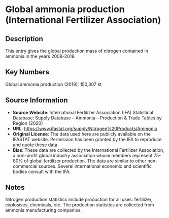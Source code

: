 
# Global ammonia production (International Fertilizer Association)

## Description
This entry gives the global production mass of nitrogen contained in ammonia in the years 2008-2019.

## Key Numbers
Global ammonia production (2019): 150,307 kt

## Source Information
* **Source Website**: International Fertilizer Association (IFA) Statistical Database: Supply Database – Ammonia – Production & Trade Tables by Region (2020)
* **URL**: https://www.ifastat.org/supply/Nitrogen%20Products/Ammonia
* **Original License**: The data used here are publicly available on the IFASTAT website. Permission has been granted by the IFA to reproduce and quote these data.
* **Bias**: These data are collected by the International Fertilizer Association, a non-profit global industry association whose members represent 75-80% of global fertilizer production. The data are similar to other non-commercial sources. Several international economic and scientific bodies consult with the IFA.

## Notes
Nitrogen production statistics include production for all uses: fertilizer, explosives, chemicals, etc. The production statistics are collected from ammonia manufacturing companies.
